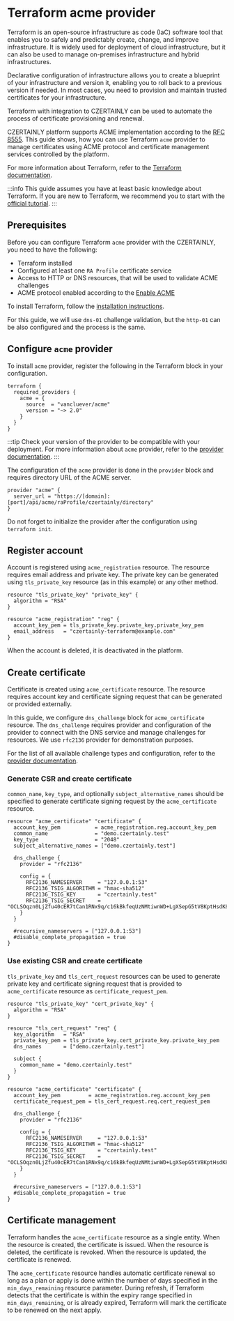 # Terraform acme provider

Terraform is an open-source infrastructure as code (IaC) software tool that enables you to safely and predictably create, change, and improve infrastructure. It is widely used for deployment of cloud infrastructure, but it can also be used to manage on-premises infrastructure and hybrid infrastructures.

Declarative configuration of infrastructure allows you to create a blueprint of your infrastructure and version it, enabling you to roll back to a previous version if needed. In most cases, you need to provision and maintain trusted certificates for your infrastructure.

Terraform with integration to CZERTAINLY can be used to automate the process of certificate provisioning and renewal.

CZERTAINLY platform supports ACME implementation according to the [RFC 8555](https://datatracker.ietf.org/doc/html/rfc8555). This guide shows, how you can use Terraform `acme` provider to manage certificates using ACME protocol and certificate management services controlled by the platform.

For more information about Terraform, refer to the [Terraform documentation](https://www.terraform.io/docs/index.html).

:::info
This guide assumes you have at least basic knowledge about Terraform. If you are new to Terraform, we recommend you to start with the [official tutorial](https://learn.hashicorp.com/tutorials/terraform/install-cli).
:::

## Prerequisites

Before you can configure Terraform `acme` provider with the CZERTAINLY, you need to have the following:
- Terraform installed
- Configured at least one `RA Profile` certificate service
- Access to HTTP or DNS resources, that will be used to validate ACME challenges
- ACME protocol enabled according to the [Enable ACME](enable-acme)

To install Terraform, follow the [installation instructions](https://learn.hashicorp.com/tutorials/terraform/install-cli).

For this guide, we will use `dns-01` challenge validation, but the `http-01` can be also configured and the process is the same.

## Configure `acme` provider

To install `acme` provider, register the following in the Terraform block in your configuration.

```hcl
terraform {
  required_providers {
    acme = {
      source  = "vancluever/acme"
      version = "~> 2.0"
    }
  }
}
```

:::tip
Check your version of the provider to be compatible with your deployment. For more information about `acme` provider, refer to the [provider documentation](https://registry.terraform.io/providers/vancluever/acme/latest/docs).
:::

The configuration of the `acme` provider is done in the `provider` block and requires directory URL of the ACME server.

```hcl
provider "acme" {
  server_url = "https://[domain]:[port]/api/acme/raProfile/czertainly/directory"
}
```

Do not forget to initialize the provider after the configuration using `terraform init`.

## Register account

Account is registered using `acme_registration` resource. The resource requires email address and private key. The private key can be generated using `tls_private_key` resource (as in this example) or any other method.

```hcl
resource "tls_private_key" "private_key" {
  algorithm = "RSA"
}

resource "acme_registration" "reg" {
  account_key_pem = tls_private_key.private_key.private_key_pem
  email_address   = "czertainly-terraform@example.com"
}
```

When the account is deleted, it is deactivated in the platform.

## Create certificate

Certificate is created using `acme_certificate` resource. The resource requires account key and certificate signing request that can be generated or provided externally.

In this guide, we configure `dns_challenge` block for `acme_certificate` resource. The `dns_challenge` requires provider and configuration of the provider to connect with the DNS service and manage challenges for resources. We use `rfc2136` provider for demonstration purposes.

For the list of all available challenge types and configuration, refer to the [provider documentation](https://registry.terraform.io/providers/vancluever/acme/latest/docs/resources/certificate#argument-reference).

### Generate CSR and create certificate

`common_name`, `key_type`, and optionally `subject_alternative_names` should be specified to generate certificate signing request by the `acme_certificate` resource.

```hcl
resource "acme_certificate" "certificate" {
  account_key_pem           = acme_registration.reg.account_key_pem
  common_name               = "demo.czertainly.test"
  key_type                  = "2048"
  subject_alternative_names = ["demo.czertainly.test"]

  dns_challenge {
    provider = "rfc2136"

    config = {
      RFC2136_NAMESERVER     = "127.0.0.1:53"
      RFC2136_TSIG_ALGORITHM = "hmac-sha512"
      RFC2136_TSIG_KEY       = "czertainly.test"
      RFC2136_TSIG_SECRET    = "OCLSOqzn0LjZfu40cER7tCan1RNx9q/c16kBkfeqUzNMtiwnWD+LgXSepG5tV8KptHsdK8zVQYuGS9aRn/JBig=="
    }
  }

  #recursive_nameservers = ["127.0.0.1:53"]
  #disable_complete_propagation = true
}
```

### Use existing CSR and create certificate

`tls_private_key` and `tls_cert_request` resources can be used to generate private key and certificate signing request that is provided to `acme_certificate` resource as `certificate_request_pem`.

```hcl
resource "tls_private_key" "cert_private_key" {
  algorithm = "RSA"
}

resource "tls_cert_request" "req" {
  key_algorithm   = "RSA"
  private_key_pem = tls_private_key.cert_private_key.private_key_pem
  dns_names       = ["demo.czertainly.test"]

  subject {
    common_name = "demo.czertainly.test"
  }
}

resource "acme_certificate" "certificate" {
  account_key_pem         = acme_registration.reg.account_key_pem
  certificate_request_pem = tls_cert_request.req.cert_request_pem

  dns_challenge {
    provider = "rfc2136"

    config = {
      RFC2136_NAMESERVER     = "127.0.0.1:53"
      RFC2136_TSIG_ALGORITHM = "hmac-sha512"
      RFC2136_TSIG_KEY       = "czertainly.test"
      RFC2136_TSIG_SECRET    = "OCLSOqzn0LjZfu40cER7tCan1RNx9q/c16kBkfeqUzNMtiwnWD+LgXSepG5tV8KptHsdK8zVQYuGS9aRn/JBig=="
    }
  }

  #recursive_nameservers = ["127.0.0.1:53"]
  #disable_complete_propagation = true
}
```

## Certificate management

Terraform handles the `acme_certificate` resource as a single entity. When the resource is created, the certificate is issued. When the resource is deleted, the certificate is revoked. When the resource is updated, the certificate is renewed.

The `acme_certificate` resource handles automatic certificate renewal so long as a plan or apply is done within the number of days specified in the `min_days_remaining` resource parameter. During refresh, if Terraform detects that the certificate is within the expiry range specified in `min_days_remaining`, or is already expired, Terraform will mark the certificate to be renewed on the next apply.